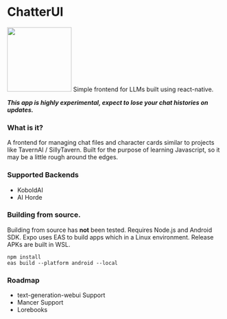 
# ChatterUI
<img src ="https://github.com/Vali-98/ChatterUI/blob/master/assets/images/adaptive-icon.png" width="150" > 
Simple frontend for LLMs built using react-native. 

***This app is highly experimental, expect to lose your chat histories on updates.***

### What is it?
A frontend for managing chat files and character cards similar to projects like TavernAI / SillyTavern.
Built for the purpose of learning Javascript, so it may be a little rough around the edges.

### Supported Backends
- KoboldAI
- AI Horde

### Building from source.
Building from source has **not** been tested.
Requires Node.js and Android SDK. Expo uses EAS to build apps which in a Linux environment. Release APKs are built in WSL.
```
npm install
eas build --platform android --local
```

### Roadmap

- text-generation-webui Support
- Mancer Support
- Lorebooks 
